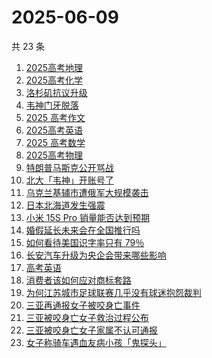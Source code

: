 # 2025-06-09

共 23 条

<!-- BEGIN ZHIHUSEARCH -->
<!-- 最后更新时间 Mon Jun 09 2025 14:27:43 GMT+0800 (China Standard Time) -->

1. [2025高考地理](https://www.zhihu.com/search?q=2025%E9%AB%98%E8%80%83%E5%9C%B0%E7%90%86)
1. [2025高考化学](https://www.zhihu.com/search?q=2025%E9%AB%98%E8%80%83%E5%8C%96%E5%AD%A6)
1. [洛杉矶抗议升级](https://www.zhihu.com/search?q=%E6%B4%9B%E6%9D%89%E7%9F%B6%E6%8A%97%E8%AE%AE%E5%8D%87%E7%BA%A7)
1. [韦神门牙脱落](https://www.zhihu.com/search?q=%E9%9F%A6%E7%A5%9E%E9%97%A8%E7%89%99%E8%84%B1%E8%90%BD)
1. [2025 高考作文](https://www.zhihu.com/search?q=2025%20%E9%AB%98%E8%80%83%E4%BD%9C%E6%96%87)
1. [2025高考英语](https://www.zhihu.com/search?q=2025%E9%AB%98%E8%80%83%E8%8B%B1%E8%AF%AD)
1. [2025 高考数学](https://www.zhihu.com/search?q=2025%20%E9%AB%98%E8%80%83%E6%95%B0%E5%AD%A6)
1. [2025高考物理](https://www.zhihu.com/search?q=2025%E9%AB%98%E8%80%83%E7%89%A9%E7%90%86)
1. [特朗普马斯克公开骂战](https://www.zhihu.com/search?q=%E7%89%B9%E6%9C%97%E6%99%AE%E9%A9%AC%E6%96%AF%E5%85%8B%E5%85%AC%E5%BC%80%E9%AA%82%E6%88%98)
1. [北大「韦神」开账号了](https://www.zhihu.com/search?q=%E5%8C%97%E5%A4%A7%E3%80%8C%E9%9F%A6%E7%A5%9E%E3%80%8D%E5%BC%80%E8%B4%A6%E5%8F%B7%E4%BA%86)
1. [乌克兰基辅市遭俄军大规模袭击](https://www.zhihu.com/search?q=%E4%B9%8C%E5%85%8B%E5%85%B0%E5%9F%BA%E8%BE%85%E5%B8%82%E9%81%AD%E4%BF%84%E5%86%9B%E5%A4%A7%E8%A7%84%E6%A8%A1%E8%A2%AD%E5%87%BB)
1. [日本北海道发生强震](https://www.zhihu.com/search?q=%E6%97%A5%E6%9C%AC%E5%8C%97%E6%B5%B7%E9%81%93%E5%8F%91%E7%94%9F%E5%BC%BA%E9%9C%87)
1. [小米 15S Pro 销量能否达到预期](https://www.zhihu.com/search?q=%E5%B0%8F%E7%B1%B3%2015S%20Pro%20%E9%94%80%E9%87%8F%E8%83%BD%E5%90%A6%E8%BE%BE%E5%88%B0%E9%A2%84%E6%9C%9F)
1. [婚假延长未来会在全国推行吗](https://www.zhihu.com/search?q=%E5%A9%9A%E5%81%87%E5%BB%B6%E9%95%BF%E6%9C%AA%E6%9D%A5%E4%BC%9A%E5%9C%A8%E5%85%A8%E5%9B%BD%E6%8E%A8%E8%A1%8C%E5%90%97)
1. [如何看待美国识字率只有 79％](https://www.zhihu.com/search?q=%E5%A6%82%E4%BD%95%E7%9C%8B%E5%BE%85%E7%BE%8E%E5%9B%BD%E8%AF%86%E5%AD%97%E7%8E%87%E5%8F%AA%E6%9C%89%2079%EF%BC%85)
1. [长安汽车升级为央企会带来哪些影响](https://www.zhihu.com/search?q=%E9%95%BF%E5%AE%89%E6%B1%BD%E8%BD%A6%E5%8D%87%E7%BA%A7%E4%B8%BA%E5%A4%AE%E4%BC%81%E4%BC%9A%E5%B8%A6%E6%9D%A5%E5%93%AA%E4%BA%9B%E5%BD%B1%E5%93%8D)
1. [高考英语](https://www.zhihu.com/search?q=%E9%AB%98%E8%80%83%E8%8B%B1%E8%AF%AD)
1. [消费者该如何应对商标套路](https://www.zhihu.com/search?q=%E6%B6%88%E8%B4%B9%E8%80%85%E8%AF%A5%E5%A6%82%E4%BD%95%E5%BA%94%E5%AF%B9%E5%95%86%E6%A0%87%E5%A5%97%E8%B7%AF)
1. [为何江苏城市足球联赛几乎没有球迷抱怨裁判](https://www.zhihu.com/search?q=%E4%B8%BA%E4%BD%95%E6%B1%9F%E8%8B%8F%E5%9F%8E%E5%B8%82%E8%B6%B3%E7%90%83%E8%81%94%E8%B5%9B%E5%87%A0%E4%B9%8E%E6%B2%A1%E6%9C%89%E7%90%83%E8%BF%B7%E6%8A%B1%E6%80%A8%E8%A3%81%E5%88%A4)
1. [三亚再通报女子被咬身亡事件](https://www.zhihu.com/search?q=%E4%B8%89%E4%BA%9A%E5%86%8D%E9%80%9A%E6%8A%A5%E5%A5%B3%E5%AD%90%E8%A2%AB%E5%92%AC%E8%BA%AB%E4%BA%A1%E4%BA%8B%E4%BB%B6)
1. [三亚被咬身亡女子救治过程公布](https://www.zhihu.com/search?q=%E4%B8%89%E4%BA%9A%E8%A2%AB%E5%92%AC%E8%BA%AB%E4%BA%A1%E5%A5%B3%E5%AD%90%E6%95%91%E6%B2%BB%E8%BF%87%E7%A8%8B%E5%85%AC%E5%B8%83)
1. [三亚被咬身亡女子家属不认可通报](https://www.zhihu.com/search?q=%E4%B8%89%E4%BA%9A%E8%A2%AB%E5%92%AC%E8%BA%AB%E4%BA%A1%E5%A5%B3%E5%AD%90%E5%AE%B6%E5%B1%9E%E4%B8%8D%E8%AE%A4%E5%8F%AF%E9%80%9A%E6%8A%A5)
1. [女子称骑车遇血友病小孩「鬼探头」](https://www.zhihu.com/search?q=%E5%A5%B3%E5%AD%90%E7%A7%B0%E9%AA%91%E8%BD%A6%E9%81%87%E8%A1%80%E5%8F%8B%E7%97%85%E5%B0%8F%E5%AD%A9%E3%80%8C%E9%AC%BC%E6%8E%A2%E5%A4%B4%E3%80%8D)

<!-- END ZHIHUSEARCH -->
